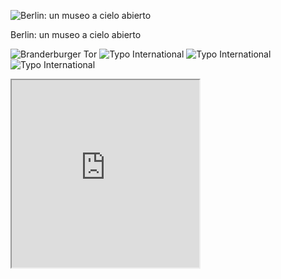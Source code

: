 ![Berlin: un museo a cielo abierto](img/work/proj-001/thumb.jpg)

Berlin: un museo a cielo abierto

![Branderburger Tor](img/work/proj-001/201709_Berlin_0200_lzn.jpg)
![Typo International](img/work/proj-001/201709_Berlin_0005_lzn.jpg)
![Typo International](img/work/proj-001/201709_Berlin_0008_lzn.jpg)
![Typo International](img/work/proj-001/201709_Berlin_0100_lzn.jpg)


<iframe src="https://github.com/calcita/mapamundi/blob/master/content/work/sitesmap2.html",width="400" height="300"></iframe>